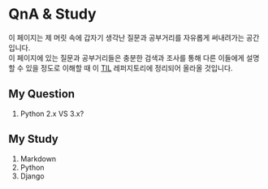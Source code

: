 # QnA & Study
이 페이지는 제 머릿 속에 갑자기 생각난 질문과 공부거리를 자유롭게 써내려가는 공간입니다.  
이 페이지에 있는 질문과 공부거리들은 충분한 검색과 조사를 통해 다른 이들에게 설명할 수 있을 정도로 이해할 때 이 [TIL](https://github.com/ayunran4/TIL) 레퍼지토리에 정리되어 올라올 것입니다.  

## My Question
1. Python 2.x VS 3.x?

## My Study
1. Markdown
2. Python
3. Django
